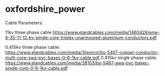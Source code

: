 # oxfordshire_power

Cable Parameters:

11kv three phase cable https://www.elandcables.com/media/1460428/enw-6-35-11-12-kv-single-core-triplex-unarmoured-aluminium-conductors.pdf

0.415kv three phase cable: https://www.elandcables.com/media/3ljpmrxt/bs-5467-copper-conductor-multi-core-swa-pvc-basec-0-6-1kv-cable.pdf 
0.415kv single phase cable: https://www.elandcables.com/media/38103/bs-5467-awa-pvc-basec-single-core-0-6-1kv-cable.pdf

